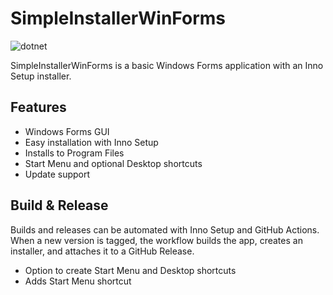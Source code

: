 # SimpleInstallerWinForms

![dotnet](https://github.com/aherrick/SimpleInstallerWinForms/actions/workflows/build.yml/badge.svg)

SimpleInstallerWinForms is a basic Windows Forms application with an Inno Setup installer.

## Features

- Windows Forms GUI
- Easy installation with Inno Setup
- Installs to Program Files
- Start Menu and optional Desktop shortcuts
- Update support

## Build & Release

Builds and releases can be automated with Inno Setup and GitHub Actions. When a new version is tagged, the workflow builds the app, creates an installer, and attaches it to a GitHub Release.

- Option to create Start Menu and Desktop shortcuts
- Adds Start Menu shortcut

